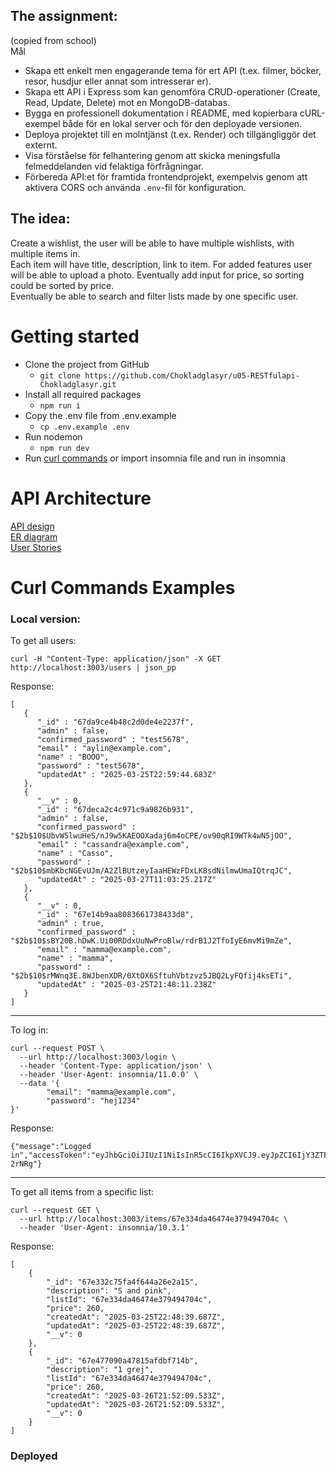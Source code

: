 ## The assignment:
(copied from school)  
Mål
+ Skapa ett enkelt men engagerande tema för ert API (t.ex. filmer, böcker, resor, husdjur eller annat som intresserar er). 
+ Skapa ett API i Express som kan genomföra CRUD-operationer (Create, Read, Update, Delete) mot en MongoDB-databas. 
+ Bygga en professionell dokumentation i README, med kopierbara cURL-exempel både för en lokal server och för den deployade versionen. 
+ Deploya projektet till en molntjänst (t.ex. Render) och tillgängliggör det externt. 
+ Visa förståelse för felhantering genom att skicka meningsfulla felmeddelanden vid felaktiga förfrågningar. 
+ Förbereda API:et för framtida frontendprojekt, exempelvis genom att aktivera CORS och använda `.env`-fil för konfiguration.  

## The idea:
Create a wishlist, the user will be able to have multiple wishlists, with multiple items in.  
Each item will have title, description, link to item. For added features user will be able to upload a photo. Eventually add input for price, so sorting could be sorted by price.  
Eventually be able to search and filter lists made by one specific user. 

# Getting started
+ Clone the project from GitHub
    - ```git clone https://github.com/Chokladglasyr/u05-RESTfulapi-Chokladglasyr.git```
+ Install all required packages
    - ``` npm run i ```
+ Copy the .env file from .env.example
    - ``` cp .env.example .env ```
+ Run nodemon
    - ``` npm run dev ```
+ Run [curl commands](#curl-commands) or import insomnia file and run in insomnia


# API Architecture
[API design](design.md)  
[ER diagram](https://drawsql.app/teams/hej-8/diagrams/api)  
[User Stories](https://www.figma.com/design/VDilkI4u1PNdBnRvvUf8nw/U05?node-id=0-1&t=bd7YJaSQPoJvRy8t-1)

# Curl Commands Examples 

### Local version:
To get all users:  
```
curl -H "Content-Type: application/json" -X GET http://localhost:3003/users | json_pp
```  
  
Response:  
```
[
   {
      "_id" : "67da9ce4b48c2d0de4e2237f",
      "admin" : false,
      "confirmed_password" : "test5678",
      "email" : "aylin@example.com",
      "name" : "BOOO",
      "password" : "test5678",
      "updatedAt" : "2025-03-25T22:59:44.683Z"
   },
   {
      "__v" : 0,
      "_id" : "67deca2c4c971c9a9826b931",
      "admin" : false,
      "confirmed_password" : "$2b$10$UbvW5lwuHeS/nJ9w5KAEOOXadaj6m4oCPE/ov90qRI9WTk4wN5jOO",
      "email" : "cassandra@example.com",
      "name" : "Casso",
      "password" : "$2b$10$mbKbcNGEvUJm/A2ZlBUtzeyIaaHEWzFDxLK8sdNilmwUmaIQtrqJC",
      "updatedAt" : "2025-03-27T11:03:25.217Z"
   },
   {
      "__v" : 0,
      "_id" : "67e14b9aa8083661738433d8",
      "admin" : true,
      "confirmed_password" : "$2b$10$sBY20B.hDwK.Ui00RDdxUuNwProBlw/rdrB1J2TfoIyE6mvMi9mZe",
      "email" : "mamma@example.com",
      "name" : "mamma",
      "password" : "$2b$10$rMWnq3E.8WJbenXDR/0XtOX6SftuhVbtzvz5JBQ2LyFQfij4ksETi",
      "updatedAt" : "2025-03-25T21:48:11.238Z"
   }
] 
```
--------------------------  
  
To log in:  

```
curl --request POST \
  --url http://localhost:3003/login \
  --header 'Content-Type: application/json' \
  --header 'User-Agent: insomnia/11.0.0' \
  --data '{
		"email": "mamma@example.com",
		"password": "hej1234"
}'
```  
  
Response:  
```
{"message":"Logged in","accessToken":"eyJhbGciOiJIUzI1NiIsInR5cCI6IkpXVCJ9.eyJpZCI6IjY3ZTE0YjlhYTgwODM2NjE3Mzg0MzNkOCIsImlhdCI6MTc0MzA4MTc2MSwiZXhwIjoxNzQzMDg1MzYxfQ.UMeJi1X6X3eEqpdHR7PG9OmeIATwyv6T9VIxQ-2rNRg"}
```
-------------------------  
  
To get all items from a specific list:
```
curl --request GET \
  --url http://localhost:3003/items/67e334da46474e379494704c \
  --header 'User-Agent: insomnia/10.3.1'
```  
Response:  
```
[
	{
		"_id": "67e332c75fa4f644a26e2a15",
		"description": "S and pink",
		"listId": "67e334da46474e379494704c",
		"price": 260,
		"createdAt": "2025-03-25T22:48:39.687Z",
		"updatedAt": "2025-03-25T22:48:39.687Z",
		"__v": 0
	},
	{
		"_id": "67e477090a47815afdbf714b",
		"description": "1 grej",
		"listId": "67e334da46474e379494704c",
		"price": 260,
		"createdAt": "2025-03-26T21:52:09.533Z",
		"updatedAt": "2025-03-26T21:52:09.533Z",
		"__v": 0
	}
]
```
### Deployed